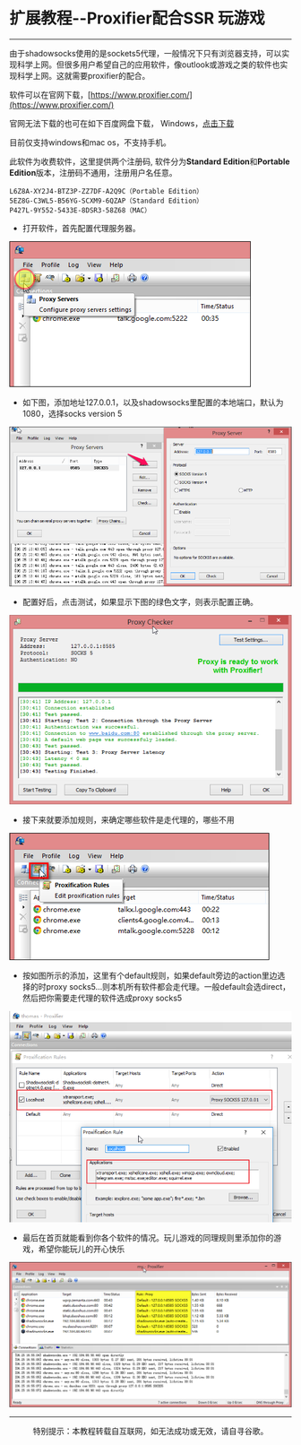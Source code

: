 # 扩展教程--Proxifier配合SSR  玩游戏

---

由于shadowsocks使用的是sockets5代理，一般情况下只有浏览器支持，可以实现科学上网。但很多用户希望自己的应用软件，像outlook或游戏之类的软件也实现科学上网。这就需要proxifier的配合。

软件可以在官网下载，[https://www.proxifier.com/](https://www.proxifier.com/)

官网无法下载的也可在如下百度网盘下载，  Windows，[点击下载](https://mdzz.press/工具集合/ProxifierSetup.exe)

目前仅支持windows和mac os，不支持手机。

此软件为收费软件，这里提供两个注册码, 软件分为**Standard Edition**和**Portable Edition**版本，注册码不通用，注册用户名任意。

```
L6Z8A-XY2J4-BTZ3P-ZZ7DF-A2Q9C（Portable Edition）
5EZ8G-C3WL5-B56YG-SCXM9-6QZAP（Standard Edition）
P427L-9Y552-5433E-8DSR3-58Z68（MAC）
```

* 打开软件，首先配置代理服务器。

![](../img/game/proxifier1.png)

* 如下图，添加地址127.0.0.1，以及shadowsocks里配置的本地端口，默认为1080，选择socks version 5

![](../img/game/proxifier2.png)

* 配置好后，点击测试，如果显示下图的绿色文字，则表示配置正确。

![](../img/game/proxifier3.png)

* 接下来就要添加规则，来确定哪些软件是走代理的，哪些不用

![](../img/game/proxifier4.png)

* 按如图所示的添加，这里有个default规则，如果default旁边的action里边选择的时proxy socks5…则本机所有软件都会走代理。一般default会选direct，然后把你需要走代理的软件选成proxy socks5

![](../img/game/proxifier8.png)

* 最后在首页就能看到你各个软件的情况。玩儿游戏的同理规则里添加你的游戏，希望你能玩儿的开心快乐

![](../img/game/proxifier6.png)

---
<center>特别提示：本教程转载自互联网，如无法成功或无效，请自寻谷歌。</center>